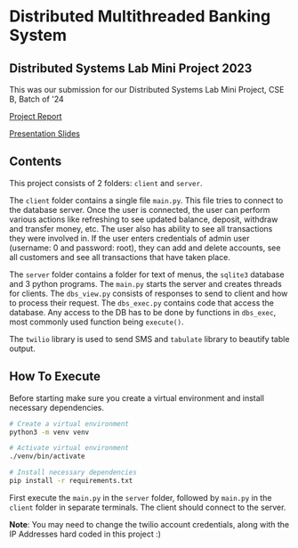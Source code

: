 # Distributed Multithreaded Banking System
## Distributed Systems Lab Mini Project 2023

This was our submission for our Distributed Systems Lab Mini Project, CSE B, Batch of '24



[Project Report](https://github.com/geekyprawins/distributed-banking-system/blob/master/DS%20Lab-Mini%20Project%20Report.pdf)

[Presentation Slides](https://www.canva.com/design/DAFiSDQSIIU/9dKfOyBnT_GKr535g9akhQ/edit?utm_content=DAFiSDQSIIU&utm_campaign=designshare&utm_medium=link2&utm_source=sharebutton)




## Contents

This project consists of 2 folders: `client` and `server`.

The `client` folder contains a single file `main.py`. This file tries to
connect to the database server. Once the user is connected, the user can perform
various actions like refreshing to see updated balance, deposit, withdraw and 
transfer money, etc. The user also has ability to see all transactions they were
involved in.
If the user enters credentials of admin user (username: 0 and password: root), they can add and delete accounts, see all customers and see all transactions that have taken place.

The `server` folder contains a folder for text of menus, the `sqlite3` database and
3 python programs. The `main.py` starts the server and creates threads for clients.
The `dbs_view.py` consists of responses to send to client and how to process their 
request. The `dbs_exec.py` contains code that access the database. Any access to the
DB has to be done by functions in `dbs_exec`, most commonly used function being
`execute()`.

The `twilio` library is used to send SMS and `tabulate` library to beautify table
output.

## How To Execute

Before starting make sure you create a virtual environment and install necessary
dependencies.

```bash
# Create a virtual environment
python3 -m venv venv

# Activate virtual environment
./venv/bin/activate

# Install necessary dependencies
pip install -r requirements.txt
```

First execute the `main.py` in the `server` folder, followed by `main.py` in the
`client` folder in separate terminals. The client should connect to the server.

**Note**: You may need to change the twilio account credentials, along with the IP
Addresses hard coded in this project :)
